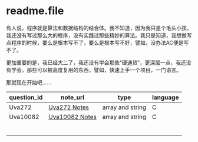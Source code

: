# readme.file

有人说，程序就是算法和数据结构的结合体。我不知道，因为我只是个毛头小孩，我还没有写过那么大的程序，没有实践过那些精妙的算法。我只是知道，我想做写点程序的时候，要么是根本写不了，要么是根本写不好，譬如，没办法AC便是写不了。

更加重要的是，我已经大二了，我还没有学会那些“硬通货”，更深层一点，我还没有学会，那些可以被高度复用的东西，譬如，快速上手一个项目，一门语言。

那就现在开始吧……

| question_id | note_url                                                     | type             | language |
| ----------- | ------------------------------------------------------------ | ---------------- | -------- |
| Uva272      | [Uva272 Notes](https://github.com/dingjianhub/algorithm_notes/blob/master/AOAPC%20II%20Beginning%20Algorithm%20Contests%20(Second%20Edition)%20(Rujia%20Liu)/Uva_OJ_Notes/Uva272%20%20TEX%20Quotes.md) | array and string | C        |
| Uva10082    | [Uva10082 Notes](https://github.com/dingjianhub/algorithm_notes/blob/master/AOAPC%20II%20Beginning%20Algorithm%20Contests%20(Second%20Edition)%20(Rujia%20Liu)/Uva_OJ_Notes/Uva10082%20%20WERTYU.md) | array and string | C        |
|             |                                                              |                  |          |
|             |                                                              |                  |          |
|             |                                                              |                  |          |
|             |                                                              |                  |          |
|             |                                                              |                  |          |
|             |                                                              |                  |          |



